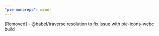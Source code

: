 ```yaml
---
"pie-monorepo": minor
---
```


[Removed] - @babel/traverse resolution to fix issue with pie-icons-webc build
